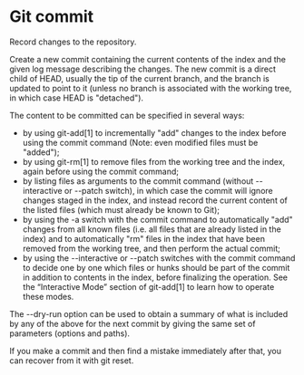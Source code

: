 # Git commit

Record changes to the repository.

Create a new commit containing the current contents of the index and the given log message describing the changes. The new commit is a direct child of HEAD, usually the tip of the current branch, and the branch is updated to point to it (unless no branch is associated with the working tree, in which case HEAD is "detached").

The content to be committed can be specified in several ways:

- by using git-add[1] to incrementally "add" changes to the index before using the commit command (Note: even modified files must be "added");
- by using git-rm[1] to remove files from the working tree and the index, again before using the commit command;
- by listing files as arguments to the commit command (without --interactive or --patch switch), in which case the commit will ignore changes staged in the index, and instead record the current content of the listed files (which must already be known to Git);
- by using the -a switch with the commit command to automatically "add" changes from all known files (i.e. all files that are already listed in the index) and to automatically "rm" files in the index that have been removed from the working tree, and then perform the actual commit;
- by using the --interactive or --patch switches with the commit command to decide one by one which files or hunks should be part of the commit in addition to contents in the index, before finalizing the operation. See the “Interactive Mode” section of git-add[1] to learn how to operate these modes.

The --dry-run option can be used to obtain a summary of what is included by any of the above for the next commit by giving the same set of parameters (options and paths).

If you make a commit and then find a mistake immediately after that, you can recover from it with git reset.
